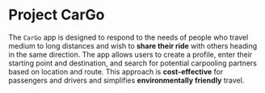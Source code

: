 # Project CarGo

The `CarGo` app is designed to respond to the needs of people who travel medium to long distances and wish to **share their ride** with others heading in the same direction. The app allows users to create a profile, enter their starting point and destination, and search for potential carpooling partners based on location and route. This approach is **cost-effective** for passengers and drivers and simplifies **environmentally friendly** travel.

